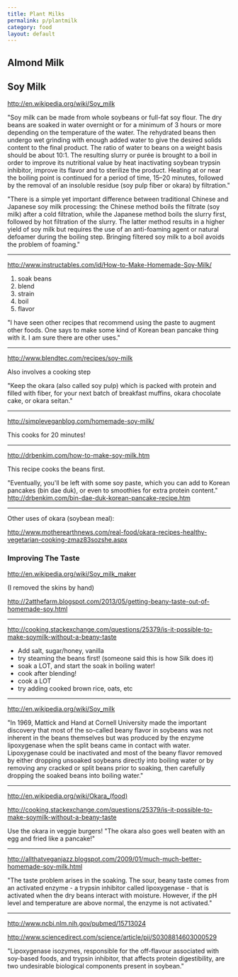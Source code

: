 ```yaml
---
title: Plant Milks
permalink: p/plantmilk
category: food
layout: default
---
```


Almond Milk
-----------

Soy Milk
--------

<http://en.wikipedia.org/wiki/Soy_milk>

"Soy milk can be made from whole soybeans or full-fat soy flour. The dry beans are soaked in water overnight or for a minimum of 3 hours or more depending on the temperature of the water. The rehydrated beans then undergo wet grinding with enough added water to give the desired solids content to the final product. The ratio of water to beans on a weight basis should be about 10:1. The resulting slurry or purée is brought to a boil in order to improve its nutritional value by heat inactivating soybean trypsin inhibitor, improve its flavor and to sterilize the product. Heating at or near the boiling point is continued for a period of time, 15–20 minutes, followed by the removal of an insoluble residue (soy pulp fiber or okara) by filtration."

"There is a simple yet important difference between traditional Chinese and Japanese soy milk processing: the Chinese method boils the filtrate (soy milk) after a cold filtration, while the Japanese method boils the slurry first, followed by hot filtration of the slurry. The latter method results in a higher yield of soy milk but requires the use of an anti-foaming agent or natural defoamer during the boiling step. Bringing filtered soy milk to a boil avoids the problem of foaming."

------------------------------------------------------------------------

<http://www.instructables.com/id/How-to-Make-Homemade-Soy-Milk/>

1.  soak beans
2.  blend
3.  strain
4.  boil
5.  flavor

"I have seen other recipes that recommend using the paste to augment other foods. One says to make some kind of Korean bean pancake thing with it. I am sure there are other uses."

------------------------------------------------------------------------

<http://www.blendtec.com/recipes/soy-milk>

Also involves a cooking step

"Keep the okara (also called soy pulp) which is packed with protein and filled with fiber, for your next batch of breakfast muffins, okara chocolate cake, or okara seitan."

------------------------------------------------------------------------

<http://simpleveganblog.com/homemade-soy-milk/>

This cooks for 20 minutes!

------------------------------------------------------------------------

<http://drbenkim.com/how-to-make-soy-milk.htm>

This recipe cooks the beans first.

"Eventually, you'll be left with some soy paste, which you can add to Korean pancakes (bin dae duk), or even to smoothies for extra protein content." <http://drbenkim.com/bin-dae-duk-korean-pancake-recipe.htm>

------------------------------------------------------------------------

Other uses of okara (soybean meal):

<http://www.motherearthnews.com/real-food/okara-recipes-healthy-vegetarian-cooking-zmaz83sozshe.aspx>

### Improving The Taste

<http://en.wikipedia.org/wiki/Soy_milk_maker>

(I removed the skins by hand)

<http://2atthefarm.blogspot.com/2013/05/getting-beany-taste-out-of-homemade-soy.html>

------------------------------------------------------------------------

<http://cooking.stackexchange.com/questions/25379/is-it-possible-to-make-soymilk-without-a-beany-taste>

-   Add salt, sugar/honey, vanilla
-   try steaming the beans first! (someone said this is how Silk does it)
-   soak a LOT, and start the soak in boiling water!
-   cook after blending!
-   cook a LOT
-   try adding cooked brown rice, oats, etc

------------------------------------------------------------------------

<http://en.wikipedia.org/wiki/Soy_milk>

"In 1969, Mattick and Hand at Cornell University made the important discovery that most of the so-called beany flavor in soybeans was not inherent in the beans themselves but was produced by the enzyme lipoxygenase when the split beans came in contact with water. Lipoxygenase could be inactivated and most of the beany flavor removed by either dropping unsoaked soybeans directly into boiling water or by removing any cracked or split beans prior to soaking, then carefully dropping the soaked beans into boiling water."

------------------------------------------------------------------------

<http://en.wikipedia.org/wiki/Okara_(food)>

<http://cooking.stackexchange.com/questions/25379/is-it-possible-to-make-soymilk-without-a-beany-taste>

Use the okara in veggie burgers! "The okara also goes well beaten with an egg and fried like a pancake!"

------------------------------------------------------------------------

<http://allthatveganjazz.blogspot.com/2009/01/much-much-better-homemade-soy-milk.html>

"The taste problem arises in the soaking. The sour, beany taste comes from an activated enzyme - a trypsin inhibitor called lipoxygenase - that is activated when the dry beans interact with moisture. However, if the pH level and temperature are above normal, the enzyme is not activated."

------------------------------------------------------------------------

<http://www.ncbi.nlm.nih.gov/pubmed/15713024>

<http://www.sciencedirect.com/science/article/pii/S0308814603000529>

"Lipoxygenase isozymes, responsible for the off-flavour associated with soy-based foods, and trypsin inhibitor, that affects protein digestibility, are two undesirable biological components present in soybean."
